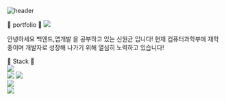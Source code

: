 ![header](https://capsule-render.vercel.app/api?type=cylinder&color=auto&height=300&section=header&text=Hello!%20안녕하세요!&fontSize=90)
  
:page_with_curl: portfolio :page_with_curl:
<a href="https://sok5188.github.io/"><img src="https://img.shields.io/badge/Github_page-gray?style=for-the-badge&logo=githubpages&logoColor=#222222&logoWidth=60"></a>
  
안녕하세요
백엔드,앱개발 을 공부하고 있는 신원균 입니다!
현재 컴퓨터과학부에 재학 중이며 개발자로 성장해 나가기 위해 열심히 노력하고 있습니다! 
  
:punch: Stack :punch:  
<img src="https://img.shields.io/badge/Node.js-339933?style=for-the-badge&logo=nodedotjs&logoColor=white">    
<img src="https://img.shields.io/badge/Kotlin-white?style=for-the-badge&logo=kotlin&logoColor=7F52FF">
<img src="https://img.shields.io/badge/C-A8B9CC?style=for-the-badge&logo=c&logoColor=white">  
<img src="https://img.shields.io/badge/C++-00599C?style=for-the-badge&logo=cplusplus&logoColor=white">   
<img src="https://img.shields.io/badge/MySQL-4479A1?style=for-the-badge&logo=mysql&logoColor=white">  







